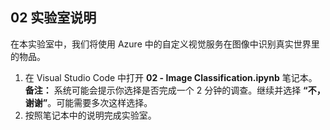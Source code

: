 ﻿---
lab:
    title: '图像分类'
---

## 02 实验室说明
在本实验室中，我们将使用 Azure 中的自定义视觉服务在图像中识别真实世界里的物品。

1.  在 Visual Studio Code 中打开 **02 - Image Classification.ipynb** 笔记本。
    **备注：** 系统可能会提示你选择是否完成一个 2 分钟的调查。继续并选择 **“不，谢谢”**。可能需要多次这样选择。
2.  按照笔记本中的说明完成实验室。
